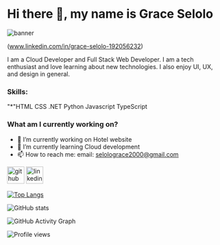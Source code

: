 # Hi there 👋, my name is Grace Selolo


![banner](https://user-images.githubusercontent.com/102596450/185249407-ac45f775-0ad6-4bd5-b6fd-baeff4c51386.png)


(www.linkedin.com/in/grace-selolo-192056232)


 I am a Cloud Developer and Full Stack Web Developer. I am a tech enthusiast and love learning about new technologies.
 I also enjoy UI, UX, and design in general.


### Skills:

"*"HTML 
CSS
.NET
Python
Javascript
TypeScript

### What am I currently working on?

- 🔭 I’m currently working on Hotel website 
- 🌱 I’m currently learning Cloud development 
- 📫 How to reach me: email: selolograce2000@gmail.com  


[<img src='https://cdn.jsdelivr.net/npm/simple-icons@3.0.1/icons/github.svg' alt='github' height='40'>](https://github.com/Grace-1-Sketch)  [<img src='https://cdn.jsdelivr.net/npm/simple-icons@3.0.1/icons/linkedin.svg' alt='linkedin' height='40'>](https://www.linkedin.com/in/www.linkedin.com/in/grace-selolo-192056232/)  

[![Top Langs](https://github-readme-stats.vercel.app/api/top-langs/?username=Grace-1-Sketch)](https://github.com/anuraghazra/github-readme-stats)

![GitHub stats](https://github-readme-stats.vercel.app/api?username=Grace-1-Sketch&show_icons=true)  

![GitHub Activity Graph](https://activity-graph.herokuapp.com/graph?username=Grace-1-Sketch)  

![Profile views](https://gpvc.arturio.dev/Grace-1-Sketch)  





 
